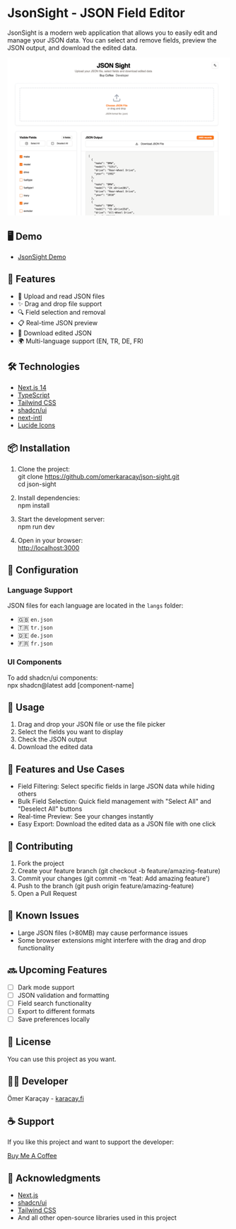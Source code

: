 # JsonSight - JSON Field Editor

JsonSight is a modern web application that allows you to easily edit and manage your JSON data. You can select and remove fields, preview the JSON output, and download the edited data.

![JsonSight Screenshot](https://raw.githubusercontent.com/omerkaracay/json-sight/refs/heads/main/screenshot.png)

## 🖥️ Demo

- [JsonSight Demo](https://jsonsight.karacay.fi)

## 🚀 Features

- 📁 Upload and read JSON files
- ✨ Drag and drop file support
- 🔍 Field selection and removal
- 📋 Real-time JSON preview
- 💾 Download edited JSON
- 🌍 Multi-language support (EN, TR, DE, FR)

## 🛠️ Technologies

- [Next.js 14](https://nextjs.org/)
- [TypeScript](https://www.typescriptlang.org/)
- [Tailwind CSS](https://tailwindcss.com/)
- [shadcn/ui](https://ui.shadcn.com/)
- [next-intl](https://next-intl-docs.vercel.app/)
- [Lucide Icons](https://lucide.dev/)

## 📦 Installation

1.  Clone the project:\
    git clone <https://github.com/omerkaracay/json-sight.git>\
    cd json-sight

2.  Install dependencies:\
    npm install

3.  Start the development server:\
    npm run dev

4.  Open in your browser:\
    [http://localhost:3000](http://localhost:3000/)

## 🔧 Configuration

### Language Support

JSON files for each language are located in the `langs` folder:

- 🇬🇧 `en.json`
- 🇹🇷 `tr.json`
- 🇩🇪 `de.json`
- 🇫🇷 `fr.json`

### UI Components

To add shadcn/ui components:\
npx shadcn@latest add [component-name]

## 📝 Usage

1.  Drag and drop your JSON file or use the file picker
2.  Select the fields you want to display
3.  Check the JSON output
4.  Download the edited data

## 🌟 Features and Use Cases

- Field Filtering: Select specific fields in large JSON data while hiding others
- Bulk Field Selection: Quick field management with "Select All" and "Deselect All" buttons
- Real-time Preview: See your changes instantly
- Easy Export: Download the edited data as a JSON file with one click

## 🤝 Contributing

1.  Fork the project
2.  Create your feature branch (git checkout -b feature/amazing-feature)
3.  Commit your changes (git commit -m 'feat: Add amazing feature')
4.  Push to the branch (git push origin feature/amazing-feature)
5.  Open a Pull Request

## 🐛 Known Issues

- Large JSON files (>80MB) may cause performance issues
- Some browser extensions might interfere with the drag and drop functionality

## 🔜 Upcoming Features

- [ ] Dark mode support
- [ ] JSON validation and formatting
- [ ] Field search functionality
- [ ] Export to different formats
- [ ] Save preferences locally

## 📄 License

You can use this project as you want.

## 👨‍💻 Developer

Ömer Karaçay - [karacay.fi](https://karacay.fi)

## ☕ Support

If you like this project and want to support the developer:

[Buy Me A Coffee](https://www.buymeacoffee.com/karacay)

## 🙏 Acknowledgments

- [Next.js](https://nextjs.org/)
- [shadcn/ui](https://ui.shadcn.com/)
- [Tailwind CSS](https://tailwindcss.com/)
- And all other open-source libraries used in this project
